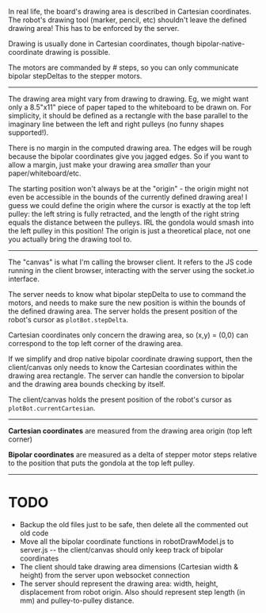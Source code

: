 In real life, the board's drawing area is described in Cartesian coordinates. The robot's drawing tool (marker, pencil, etc) shouldn't leave the defined drawing area! This has to be enforced by the server.

Drawing is usually done in Cartesian coordinates, though bipolar-native-coordinate drawing is possible.

The motors are commanded by # steps, so you can only communicate bipolar stepDeltas to the stepper motors.

***

The drawing area might vary from drawing to drawing. Eg, we might want only a 8.5"x11" piece of paper taped to the whiteboard to be drawn on. For simplicity, it should be defined as a rectangle with the base parallel to the imaginary line between the left and right pulleys (no funny shapes supported!).

There is no margin in the computed drawing area. The edges will be rough because the bipolar coordinates give you jagged edges. So if you want to allow a margin, just make your drawing area _smaller_ than your paper/whiteboard/etc.

The starting position won't always be at the "origin" - the origin might not even be accessible in the bounds of the currently defined drawing area! I guess we could define the origin where the cursor is exactly at the top left pulley: the left string is fully retracted, and the length of the right string equals the distance between the pulleys. IRL the gondola would smash into the left pulley in this position! The origin is just a theoretical place, not one you actually bring the drawing tool to.

***

The "canvas" is what I'm calling the browser client. It refers to the JS code running in the client browser, interacting with the server using the socket.io interface.

The server needs to know what bipolar stepDelta to use to command the motors, and needs to make sure the new position is within the bounds of the defined drawing area. The server holds the present position of the robot's cursor as `plotBot.stepDelta`.

Cartesian coordinates only concern the drawing area, so (x,y) = (0,0) can correspond to the top left corner of the drawing area.

If we simplify and drop native bipolar coordinate drawing support, then the client/canvas only needs to know the Cartesian coordinates within the drawing area rectangle. The server can handle the conversion to bipolar and the drawing area bounds checking by itself.

The client/canvas holds the present position of the robot's cursor as `plotBot.currentCartesian`.

***

**Cartesian coordinates** are measured from the drawing area origin (top left corner)

**Bipolar coordinates** are measured as a delta of stepper motor steps relative to the position that puts the gondola at the top left pulley.

***

# TODO
* Backup the old files just to be safe, then delete all the commented out old code
* Move all the bipolar coordinate functions in robotDrawModel.js to server.js -- the client/canvas should only keep track of bipolar coordinates
* The client should take drawing area dimensions (Cartesian width & height) from the server upon websocket connection
* The server should represent the drawing area: width, height, displacement from robot origin. Also should represent step length (in mm) and pulley-to-pulley distance.
